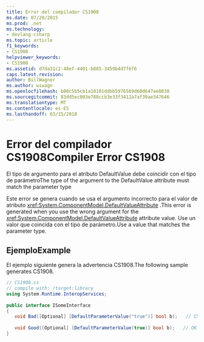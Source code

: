 ```yaml
---
title: Error del compilador CS1908
ms.date: 07/20/2015
ms.prod: .net
ms.technology:
- devlang-csharp
ms.topic: article
f1_keywords:
- CS1908
helpviewer_keywords:
- CS1908
ms.assetid: d7da31c2-48ef-4401-b885-3459b4d7f6f6
caps.latest.revision: 
author: BillWagner
ms.author: wiwagn
ms.openlocfilehash: b08c5b5cb1a10101ddbb5976569d60d647ae0830
ms.sourcegitcommit: 83dd5ec003e788ccb3e33f3412a7af39ae347646
ms.translationtype: MT
ms.contentlocale: es-ES
ms.lasthandoff: 03/15/2018
---
```

# <a name="compiler-error-cs1908"></a><span data-ttu-id="cae17-102">Error del compilador CS1908</span><span class="sxs-lookup"><span data-stu-id="cae17-102">Compiler Error CS1908</span></span>
<span data-ttu-id="cae17-103">El tipo de argumento para el atributo DefaultValue debe coincidir con el tipo de parámetro</span><span class="sxs-lookup"><span data-stu-id="cae17-103">The type of the argument to the DefaultValue attribute must match the parameter type</span></span>  
  
 <span data-ttu-id="cae17-104">Este error se genera cuando se usa el argumento incorrecto para el valor de atributo <xref:System.ComponentModel.DefaultValueAttribute> .</span><span class="sxs-lookup"><span data-stu-id="cae17-104">This error is generated when you use the wrong argument for the <xref:System.ComponentModel.DefaultValueAttribute> attribute value.</span></span> <span data-ttu-id="cae17-105">Use un valor que coincida con el tipo de parámetro.</span><span class="sxs-lookup"><span data-stu-id="cae17-105">Use a value that matches the parameter type.</span></span>  
  
## <a name="example"></a><span data-ttu-id="cae17-106">Ejemplo</span><span class="sxs-lookup"><span data-stu-id="cae17-106">Example</span></span>  
 <span data-ttu-id="cae17-107">El ejemplo siguiente genera la advertencia CS1908.</span><span class="sxs-lookup"><span data-stu-id="cae17-107">The following sample generates CS1908.</span></span>  
  
```csharp  
// CS1908.cs  
// compile with: /target:library  
using System.Runtime.InteropServices;  
  
public interface ISomeInterface  
{  
   void Bad([Optional] [DefaultParameterValue("true")] bool b);   // CS1908  
  
   void Good([Optional] [DefaultParameterValue(true)] bool b);   // OK  
}  
```
